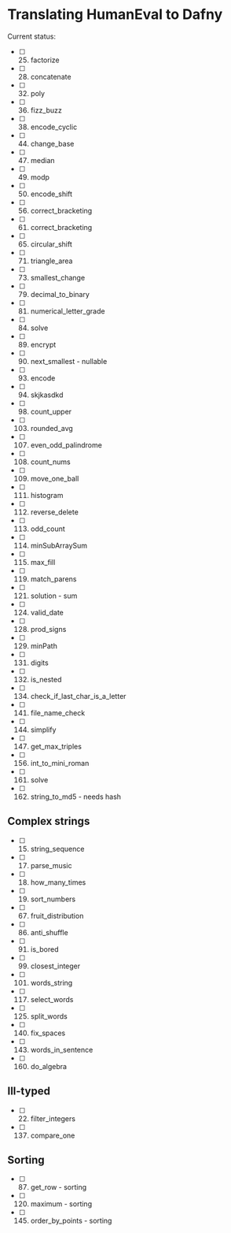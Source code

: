# Translating HumanEval to Dafny

Current status:

- [ ] 25. factorize
- [ ] 28. concatenate
- [ ] 32. poly
- [ ] 36. fizz_buzz
- [ ] 38. encode_cyclic
- [ ] 44. change_base
- [ ] 47. median
- [ ] 49. modp
- [ ] 50. encode_shift
- [ ] 56. correct_bracketing
- [ ] 61. correct_bracketing
- [ ] 65. circular_shift
- [ ] 71. triangle_area
- [ ] 73. smallest_change
- [ ] 79. decimal_to_binary
- [ ] 81. numerical_letter_grade
- [ ] 84. solve
- [ ] 89. encrypt
- [ ] 90. next_smallest - nullable
- [ ] 93. encode
- [ ] 94. skjkasdkd
- [ ] 98. count_upper
- [ ] 103. rounded_avg
- [ ] 107. even_odd_palindrome
- [ ] 108. count_nums
- [ ] 109. move_one_ball
- [ ] 111. histogram
- [ ] 112. reverse_delete
- [ ] 113. odd_count
- [ ] 114. minSubArraySum
- [ ] 115. max_fill
- [ ] 119. match_parens
- [ ] 121. solution - sum
- [ ] 124. valid_date
- [ ] 128. prod_signs
- [ ] 129. minPath
- [ ] 131. digits
- [ ] 132. is_nested
- [ ] 134. check_if_last_char_is_a_letter
- [ ] 141. file_name_check
- [ ] 144. simplify
- [ ] 147. get_max_triples
- [ ] 156. int_to_mini_roman
- [ ] 161. solve
- [ ] 162. string_to_md5 - needs hash

## Complex strings
- [ ] 15. string_sequence
- [ ] 17. parse_music
- [ ] 18. how_many_times
- [ ] 19. sort_numbers
- [ ] 67. fruit_distribution
- [ ] 86. anti_shuffle
- [ ] 91. is_bored
- [ ] 99. closest_integer
- [ ] 101. words_string
- [ ] 117. select_words
- [ ] 125. split_words
- [ ] 140. fix_spaces
- [ ] 143. words_in_sentence
- [ ] 160. do_algebra

## Ill-typed
- [ ] 22. filter_integers
- [ ] 137. compare_one

## Sorting
- [ ] 87. get_row - sorting
- [ ] 120. maximum - sorting
- [ ] 145. order_by_points - sorting
